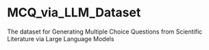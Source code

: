 # MCQ_via_LLM_Dataset
The dataset for Generating Multiple Choice Questions from Scientific Literature via Large Language Models
